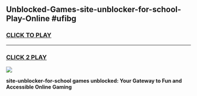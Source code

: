 
## Unblocked-Games-site-unblocker-for-school-Play-Online #ufibg
<h3>
<a href="https://news.freeplayer.one?title=site-unblocker-for-school&ref=3">CLICK TO PLAY</a></h3>
<hr>

<h3>
<a href="https://news.freeplayer.one?title=site-unblocker-for-school&ref=3">CLICK 2 PLAY</a>
  
</h3>

<a href="https://news.freeplayer.one?title=site-unblocker-for-school&ref=3"><img src="https://clearcache.store/games.png"></a>


**site-unblocker-for-school games unblocked: Your Gateway to Fun and Accessible Online Gaming**
